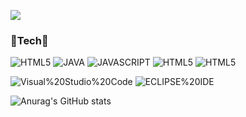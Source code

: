 <a href="https://hits.seeyoufarm.com"><img src="https://hits.seeyoufarm.com/api/count/incr/badge.svg?url=https%3A%2F%2Fgithub.com%2Fhamtorililil&count_bg=%23A320E6&title_bg=%23460179&icon=&icon_color=%23E7E7E7&title=hits&edge_flat=false"/></a>
<h3> 🌱Tech🌱 </h3>

![HTML5](http://img.shields.io/badge/HTML5-E34F26.svg?&style=for-the-badge&logo=HTML5&logoColor=white)
![JAVA](http://img.shields.io/badge/JAVA-007396.svg?&style=for-the-badge&logo=JAVA&logoColor=white)
![JAVASCRIPT](http://img.shields.io/badge/JAVASCRIPT-F7DF1E.svg?&style=for-the-badge&logo=JAVASCRIPT&logoColor=white)
![HTML5](http://img.shields.io/badge/HTML5-E34F26.svg?&style=for-the-badge&logo=HTML5&logoColor=white)
![HTML5](http://img.shields.io/badge/HTML5-E34F26.svg?&style=for-the-badge&logo=HTML5&logoColor=white)



![Visual%20Studio%20Code](http://img.shields.io/badge/Visual%20Studio%20Code-007ACC.svg?&style=for-the-badge&logo=Visual%20Studio%20Code&logoColor=white)  ![ECLIPSE%20IDE](http://img.shields.io/badge/ECLIPSE%20IDE-2C2255.svg?&style=for-the-badge&logo=ECLIPSE%20IDE&logoColor=white)



![Anurag's GitHub stats](https://github-readme-stats.vercel.app/api?username=hamtorililil&show_icons=true&theme=tokyonight)








